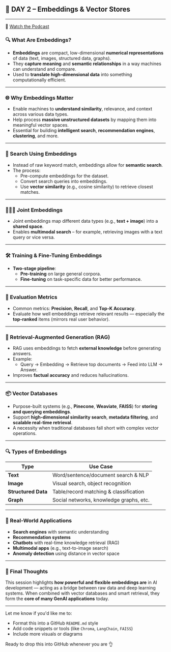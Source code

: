 ## 🧠 DAY 2 – Embeddings & Vector Stores 

---

🔗 [Watch the Podcast](https://www.youtube.com/watch?v=xCAVsst6WJ8)

### 🔍 What Are Embeddings?

- **Embeddings** are compact, low-dimensional **numerical representations** of data (text, images, structured data, graphs).
- They **capture meaning** and **semantic relationships** in a way machines can understand and compare.
- Used to **translate high-dimensional data** into something computationally efficient.

---

### 🌐 Why Embeddings Matter

- Enable machines to **understand similarity**, relevance, and context across various data types.
- Help process **massive unstructured datasets** by mapping them into meaningful vector spaces.
- Essential for building **intelligent search**, **recommendation engines**, **clustering**, and more.

---

### 🧭 Search Using Embeddings

- Instead of raw keyword match, embeddings allow for **semantic search**.
- The process:
  - Pre-compute embeddings for the dataset.
  - Convert search queries into embeddings.
  - Use **vector similarity** (e.g., cosine similarity) to retrieve closest matches.

---

### 🧑‍🤝‍🧑 Joint Embeddings

- Joint embeddings map different data types (e.g., **text + image**) into a **shared space**.
- Enables **multimodal search** – for example, retrieving images with a text query or vice versa.

---

### 🛠️ Training & Fine-Tuning Embeddings

- **Two-stage pipeline**:
  - **Pre-training** on large general corpora.
  - **Fine-tuning** on task-specific data for better performance.

---

### 📏 Evaluation Metrics

- Common metrics: **Precision**, **Recall**, and **Top-K Accuracy**.
- Evaluate how well embeddings retrieve relevant results — especially the **top-ranked** items (mirrors real user behavior).

---

### 🔄 Retrieval-Augmented Generation (RAG)

- RAG uses embeddings to fetch **external knowledge** before generating answers.
- Example:
  - Query → Embedding → Retrieve top documents → Feed into LLM → Answer.
- Improves **factual accuracy** and reduces hallucinations.

---

### 📦 Vector Databases

- Purpose-built systems (e.g., **Pinecone**, **Weaviate**, **FAISS**) for **storing and querying embeddings**.
- Support **high-dimensional similarity search**, **metadata filtering**, and **scalable real-time retrieval**.
- A necessity when traditional databases fall short with complex vector operations.

---

### 🔍 Types of Embeddings

| Type                | Use Case                                   |
|---------------------|---------------------------------------------|
| **Text**            | Word/sentence/document search & NLP        |
| **Image**           | Visual search, object recognition          |
| **Structured Data** | Table/record matching & classification     |
| **Graph**           | Social networks, knowledge graphs, etc.    |

---

### 🚀 Real-World Applications

- **Search engines** with semantic understanding
- **Recommendation systems**
- **Chatbots** with real-time knowledge retrieval (RAG)
- **Multimodal apps** (e.g., text-to-image search)
- **Anomaly detection** using distance in vector space

---

### 🧠 Final Thoughts

This session highlights **how powerful and flexible embeddings are** in AI development — acting as a bridge between raw data and deep learning systems. When combined with vector databases and smart retrieval, they form the **core of many GenAI applications** today.

---

Let me know if you'd like me to:
- Format this into a GitHub `README.md` style
- Add code snippets or tools (like `Chroma`, `LangChain`, `FAISS`)
- Include more visuals or diagrams

Ready to drop this into GitHub whenever you are 👌
